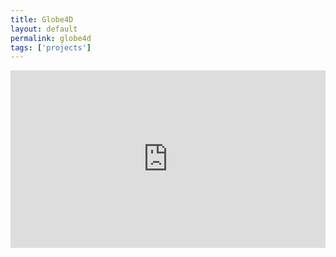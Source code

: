 ```yaml
---
title: Globe4D
layout: default
permalink: globe4d
tags: ['projects']
---
```


<div style="padding:56.25% 0 0 0;position:relative;"><iframe src="https://player.vimeo.com/video/230635075" style="position:absolute;top:0;left:0;width:100%;height:100%;" frameborder="0" webkitallowfullscreen mozallowfullscreen allowfullscreen></iframe></div><script src="https://player.vimeo.com/api/player.js"></script>